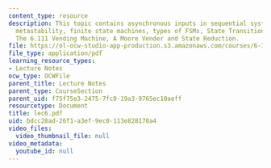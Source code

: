 ```yaml
---
content_type: resource
description: This topic contains asynchronous inputs in sequential systems, handling
  metastability, finite state machines, types of FSMs, State Transition Diagrams,
  The 6.111 Vending Machine, A Moore Vender and State Reduction.
file: https://ol-ocw-studio-app-production.s3.amazonaws.com/courses/6-111-introductory-digital-systems-laboratory-spring-2006/bdcc28ad26f1a3ef9ec0113e828170a4_lec6.pdf
file_type: application/pdf
learning_resource_types:
- Lecture Notes
ocw_type: OCWFile
parent_title: Lecture Notes
parent_type: CourseSection
parent_uid: f75f75e3-2475-7fc9-19a3-9765ec10aeff
resourcetype: Document
title: lec6.pdf
uid: bdcc28ad-26f1-a3ef-9ec0-113e828170a4
video_files:
  video_thumbnail_file: null
video_metadata:
  youtube_id: null
---
```

